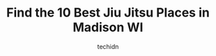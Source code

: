 ---
layout: ampstory
image: https://i0.wp.com/www.depkes.org/wp-content/uploads/2023/06/jiu-jitsu-0-in-madison-wi-1685818144.jpeg?resize=640,853
author: techidn
featured: false
description: Discover the impressive array of Jiu Jitsu options in Madison WI, where you can find 10 of the largest Jiu Jitsu establishments in the area. From renowned classics to hidden gems, Madison WI
title: Find the 10 Best Jiu Jitsu Places in Madison WI
cover:
   title: Find the 10 Best Jiu Jitsu Places in Madison WI
   subtitle: Rickpate
   background: https://www.depkes.org/wp-content/uploads/2023/06/jiu-jitsu-0-in-madison-wi-1685818144.jpeg

pages: 
 - layout: thirds
   top: <h1>#1 Journey Brazilian Jiu Jitsu Academy</h1>
   bottom: "<p>I cant recommend Journey enough for giving me an opportunity to try something totally out of my comfort zone. Ive always been interested in fitness, but wanted to mix u</p>"
   background: https://www.depkes.org/wp-content/uploads/2023/06/jiu-jitsu-1-in-madison-wi-1685818145.jpeg
   backgroundblur: true
 - layout: thirds
   top: <h1>#2 Fight Prime Training Center</h1>
   bottom: "<p>From beginners to competition athletes, this is a great place for all.  The BJJ, Muay Thai, Judo and Krav instructors are all top notch.  Regardless of your skill level y</p>"
   background: https://www.depkes.org/wp-content/uploads/2023/06/jiu-jitsu-2-in-madison-wi-1685818145.jpeg
   cta:
      link: https://www.depkes.org/blog/find-the-10-best-jiu-jitsu-places-in-madison-wi/
      text: Find the 10 Best Jiu Jitsu Places in Madison WI
 - layout: thirds
   top: <h1>#3 Sanctuary Jiu-Jitsu</h1>
   bottom: "<p>46 N Bryan St, Madison, WI 53714, United States</p>"
   background: https://www.depkes.org/wp-content/uploads/2023/06/jiu-jitsu-3-in-madison-wi-1685818145.jpeg
   cta:
      link: https://www.depkes.org/blog/find-the-10-best-jiu-jitsu-places-in-madison-wi/
      text: Find the 10 Best Jiu Jitsu Places in Madison WI
 - layout: thirds
   top: <h1>#4 Team Curran Madison</h1>
   bottom: "<p>1625 Thierer Rd, Madison, WI 53704, United States</p>"
   background: https://images.unsplash.com/photo-1547366785-564103df7e13?ixlib=rb-4.0.3&ixid=MnwxMjA3fDB8MHxwaG90by1wYWdlfHx8fGVufDB8fHx8&auto=format&fit=crop&w=640&h=853&q=80
   cta:
      link: https://www.depkes.org/blog/find-the-10-best-jiu-jitsu-places-in-madison-wi/
      text: Find the 10 Best Jiu Jitsu Places in Madison WI
 - layout: thirds
   top: <h1>#5 Alliance Jiu Jitsu of Madison</h1>
   bottom: "<p>711 Rethke Ave Suite 2, Madison, WI 53714, United States</p>"
   background: https://images.unsplash.com/photo-1546497974-b213c9efb599?ixlib=rb-4.0.3&ixid=MnwxMjA3fDB8MHxwaG90by1wYWdlfHx8fGVufDB8fHx8&auto=format&fit=crop&w=640&h=853&q=80
   cta:
      link: https://www.depkes.org/blog/find-the-10-best-jiu-jitsu-places-in-madison-wi/
      text: Find the 10 Best Jiu Jitsu Places in Madison WI
 - layout: thirds
   top: <h1>#6 Martingilio Martial Arts</h1>
   bottom: "<p>6514 Odana Rd, Madison, WI 53719, United States</p>"
   background: https://images.unsplash.com/photo-1531169509526-f8f1fdaa4a67?ixlib=rb-4.0.3&ixid=MnwxMjA3fDB8MHxwaG90by1wYWdlfHx8fGVufDB8fHx8&auto=format&fit=crop&w=640&h=853&q=80
   cta:
      link: https://www.depkes.org/blog/find-the-10-best-jiu-jitsu-places-in-madison-wi/
      text: Find the 10 Best Jiu Jitsu Places in Madison WI
 - layout: thirds
   top: <h1>#7 MKG International Martial Arts Madison</h1>
   bottom: "<p>4614 Femrite Dr, Madison, WI 53716, United States</p>"
   background: https://images.unsplash.com/photo-1527066579998-dbbae57f45ce?ixlib=rb-4.0.3&ixid=MnwxMjA3fDB8MHxwaG90by1wYWdlfHx8fGVufDB8fHx8&auto=format&fit=crop&w=640&h=853&q=80
   cta:
      link: https://www.depkes.org/blog/find-the-10-best-jiu-jitsu-places-in-madison-wi/
      text: Find the 10 Best Jiu Jitsu Places in Madison WI
 - layout: thirds
   middle: Continue reading...
   background: https://images.unsplash.com/photo-1599422314077-f4dfdaa4cd09?ixlib=rb-4.0.3&ixid=MnwxMjA3fDB8MHxwaG90by1wYWdlfHx8fGVufDB8fHx8&auto=format&fit=crop&w=640&h=853&q=80
   cta:
      link: https://www.depkes.org/blog/find-the-10-best-jiu-jitsu-places-in-madison-wi/
      text: Find the 10 Best Jiu Jitsu Places in Madison WI
      
---